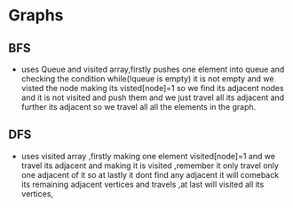 # Graphs
## BFS
- uses Queue and visited array,firstly pushes one element into queue and checking the condition while(!queue is empty) it is not empty and we visted the node making its visted[node]=1  so we find its adjacent nodes and it is not visited and push them and we just travel all its adjacent and further its adjacent so we travel all all the elements in the graph.

## DFS

- uses visited array ,firstly making one element visited[node]=1 and we travel its adjacent and making it is visited ,remember it only travel only one adjacent of it so at lastly it dont find any adjacent it will comeback its remaining adjacent vertices and travels ,at last will visited all its vertices, 